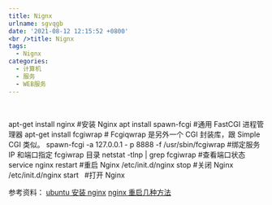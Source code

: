 ```yaml
---
title: Nignx
urlname: sgvqgb
date: '2021-08-12 12:15:52 +0800'
<br />title: Nignx
tags:
  - Nignx
categories:
  - 计算机
  - 服务
  - WEB服务
---
```


​

apt-get install nginx #安装 Nginx
apt install spawn-fcgi #通用 FastCGI 进程管理器
apt-get install fcgiwrap # Fcgiqwrap 是另外一个 CGI 封装库，跟 Simple CGI 类似。
spawn-fcgi -a 127.0.0.1 - p 8888 -f /usr/sbin/fcgiwrap #绑定服务 IP 和端口指定 fcgiwrap 目录
netstat -tlnp | grep fcgiwrap #查看端口状态
service nginx restart #重启 Nginx
/etc/init.d/nginx stop #关闭 Nginx
/etc/init.d/nginx start   #打开 Nginx
​

参考资料：
[ubuntu 安装 nginx](https://blog.csdn.net/qq_23832313/article/details/83578836)
[nginx 重启几种方法](https://www.cnblogs.com/yadongliang/p/9212795.html)
